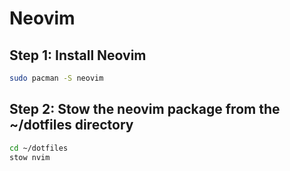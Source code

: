 # Neovim

## Step 1: Install Neovim

```bash
sudo pacman -S neovim
```

## Step 2: Stow the neovim package from the ~/dotfiles directory

```bash
cd ~/dotfiles
stow nvim
```
